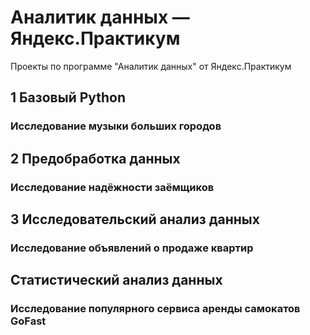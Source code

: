 # Аналитик данных — Яндекс.Практикум
Проекты по программе "Аналитик данных" от Яндекс.Практикум
## 1 Базовый Python
### Исследование музыки больших городов
## 2 Предобработка данных
### Исследование надёжности заёмщиков
## 3 Исследовательский анализ данных
### Исследование объявлений о продаже квартир
## Статистический анализ данных
### Исследование популярного сервиса аренды самокатов GoFast
